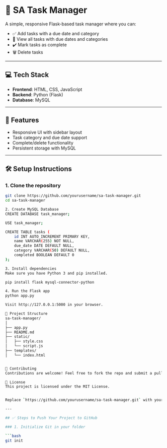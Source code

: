 # 📝 SA Task Manager

A simple, responsive Flask-based task manager where you can:

- ✅ Add tasks with a due date and category
- 📅 View all tasks with due dates and categories
- ✔️ Mark tasks as complete
- 🗑️ Delete tasks

---

## 💻 Tech Stack

- **Frontend**: HTML, CSS, JavaScript
- **Backend**: Python (Flask)
- **Database**: MySQL

---

## 🚀 Features

- Responsive UI with sidebar layout
- Task category and due date support
- Complete/delete functionality
- Persistent storage with MySQL

---

## 🛠️ Setup Instructions

### 1. Clone the repository

```bash
git clone https://github.com/yourusername/sa-task-manager.git
cd sa-task-manager

2. Create MySQL Database
CREATE DATABASE task_manager;

USE task_manager;

CREATE TABLE tasks (
    id INT AUTO_INCREMENT PRIMARY KEY,
    name VARCHAR(255) NOT NULL,
    due_date DATE DEFAULT NULL,
    category VARCHAR(50) DEFAULT NULL,
    completed BOOLEAN DEFAULT 0
);

3. Install dependencies
Make sure you have Python 3 and pip installed.

pip install flask mysql-connector-python

4. Run the Flask app
python app.py

Visit http://127.0.0.1:5000 in your browser.

📁 Project Structure
sa-task-manager/
│
├── app.py
├── README.md
├── static/
│   ├── style.css
│   └── script.js
├── templates/
│   └── index.html


🙌 Contributing
Contributions are welcome! Feel free to fork the repo and submit a pull request.

📃 License
This project is licensed under the MIT License.


Replace `https://github.com/yourusername/sa-task-manager.git` with your actual GitHub repo URL.

---

## ✅ Steps to Push Your Project to GitHub

### 1. Initialize Git in your folder

```bash
git init


